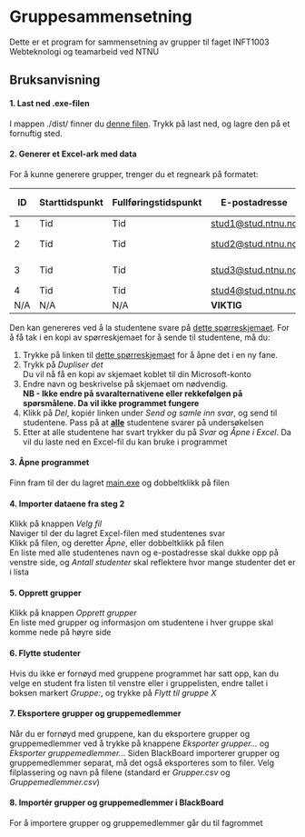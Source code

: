 # Gruppesammensetning

Dette er et program for sammensetning av grupper til faget INFT1003 Webteknologi og teamarbeid ved NTNU

## Bruksanvisning
#### 1. Last ned .exe-filen
I mappen ./dist/ finner du [denne filen](./dist/Gruppesammensetning.exe). Trykk på last ned, og lagre den på et fornuftig sted.

#### 2. Generer et Excel-ark med data
For å kunne generere grupper, trenger du et regneark på formatet:

| ID  | Starttidspunkt | Fullføringstidspunkt | E-postadresse      | Navn       | Brukernavn | Programmeringserfaring        | Ønsket arbeidstid | Ønskede samarbeidspartnere |
|-----|----------------|----------------------|--------------------|------------|------------|-------------------------------|-------------------|----------------------------|
| 1   | Tid            | Tid                  | stud1@stud.ntnu.no | student1   | stud1      | Erfaring med JavaScript;      | Dagtid            | student2                   |
| 2   | Tid            | Tid                  | stud2@stud.ntnu.no | student2   | stud2      | Erfaring med andre språk;     | Kveldstid         |                            |
| 3   | Tid            | Tid                  | stud3@stud.ntnu.no | student3   | stud3      | Ingen programmeringserfaring; | Fleksibel         |                            |
| 4   | Tid            | Tid                  | stud4@stud.ntnu.no | student4   | stud4      | Følger JavaScript-kurs;       | Dagtid            |                            | 
| N/A | N/A            | N/A                  | **VIKTIG**         | **VIKTIG** | **VIKTIG** | **VIKTIG**                    | **VIKTIG**        | Frivillig                  |

Den kan genereres ved å la studentene svare på [dette spørreskjemaet](https://forms.office.com/Pages/ShareFormPage.aspx?id=cgahCS-CZ0SluluzdZZ8BVIwJWvqz_9Crtj1AnKbJ95UMDFaVjYwQkxDVzdZVUlYNERJRzZRNjlKSy4u&sharetoken=z0NOzokK5c78FgHYXRT3). For å få tak i en kopi av spørreskjemaet for å sende til studentene, må du:
1. Trykke på linken til [dette spørreskjemaet](https://forms.office.com/Pages/ShareFormPage.aspx?id=cgahCS-CZ0SluluzdZZ8BVIwJWvqz_9Crtj1AnKbJ95UMDFaVjYwQkxDVzdZVUlYNERJRzZRNjlKSy4u&sharetoken=z0NOzokK5c78FgHYXRT3) for å åpne det i en ny fane.
2. Trykk på _Dupliser det_  
Du vil nå få en kopi av skjemaet koblet til din Microsoft-konto
3. Endre navn og beskrivelse på skjemaet om nødvendig.  
**NB - Ikke endre på svaralternativene eller rekkefølgen på spørsmålene. Da vil ikke programmet fungere**
4. Klikk på _Del_, kopiér linken under _Send og samle inn svar_, og send til studentene. Pass på at **<ins>alle</ins>** studentene svarer på undersøkelsen
5. Etter at alle studentene har svart trykker du på _Svar_ og _Åpne i Excel_. Da vil du laste ned en Excel-fil du kan bruke i programmet

#### 3. Åpne programmet
Finn fram til der du lagret [main.exe](./dist/Gruppesammensetning.exe) og dobbeltklikk på filen

#### 4. Importer dataene fra steg 2
Klikk på knappen _Velg fil_  
Naviger til der du lagret Excel-filen med studentenes svar  
Klikk på filen, og deretter _Åpne_, eller dobbeltklikk på filen  
En liste med alle studentenes navn og e-postadresse skal dukke opp på venstre side, og _Antall studenter_ skal reflektere hvor mange studenter det er i lista  

#### 5. Opprett grupper
Klikk på knappen _Opprett grupper_  
En liste med grupper og informasjon om studentene i hver gruppe skal komme nede på høyre side

#### 6. Flytte studenter
Hvis du ikke er fornøyd med gruppene programmet har satt opp, kan du velge en student fra listen til venstre eller i gruppelisten, endre tallet i boksen markert _Gruppe:_, og trykke på _Flytt til gruppe X_

#### 7. Eksportere grupper og gruppemedlemmer
Når du er fornøyd med gruppene, kan du eksportere grupper og gruppemedlemmer ved å trykke på knappene _Eksporter grupper..._ og _Eksporter gruppemedlemmer..._
Siden BlackBoard importerer grupper og gruppemedlemmer separat, må det også eksporteres som to filer.
Velg filplassering og navn på filene (standard er _Grupper.csv_ og _Gruppemedlemmer.csv_)

#### 8. Importér grupper og gruppemedlemmer i BlackBoard
For å importere grupper og gruppemedlemmer går du til fagrommet 